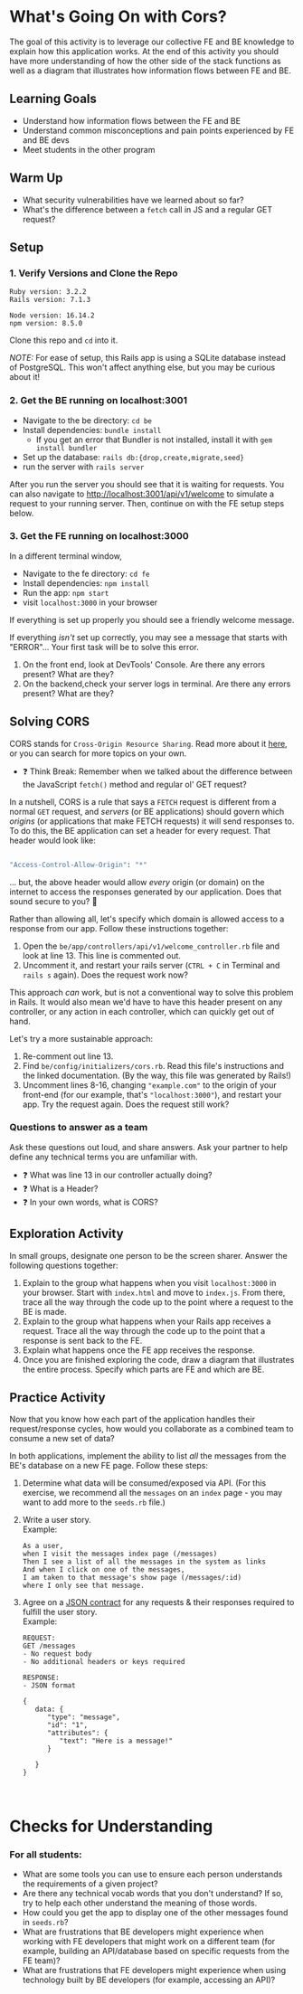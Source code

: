 # What's Going On with Cors?

The goal of this activity is to leverage our collective FE and BE knowledge to explain how this application works. At the end of this activity you should have more understanding of how the other side of the stack functions as well as a diagram that illustrates how information flows between FE and BE.

## Learning Goals

* Understand how information flows between the FE and BE
* Understand common misconceptions and pain points experienced by FE and BE devs
* Meet students in the other program

## Warm Up

* What security vulnerabilities have we learned about so far?
* What's the difference between a `fetch` call in JS and a regular GET request?

## Setup

### 1. Verify Versions and Clone the Repo
```
Ruby version: 3.2.2
Rails version: 7.1.3

Node version: 16.14.2
npm version: 8.5.0
```
Clone this repo and `cd` into it.

_NOTE:_ For ease of setup, this Rails app is using a SQLite database instead of PostgreSQL. This won't affect anything else, but you may be curious about it! 

### 2. Get the BE running on localhost:3001

* Navigate to the be directory: `cd be`
* Install dependencies: `bundle install`
    * If you get an error that Bundler is not installed, install it with `gem install bundler`
* Set up the database: `rails db:{drop,create,migrate,seed}`
* run the server with `rails server`

After you run the server you should see that it is waiting for requests. You can also navigate to [http://localhost:3001/api/v1/welcome](http://localhost:3001/api/v1/welcome) to simulate a request to your running server. Then, continue on with the FE setup steps below. 

### 3. Get the FE running on localhost:3000
In a different terminal window,

* Navigate to the fe directory: `cd fe`
* Install dependencies: `npm install`
* Run the app: `npm start`
* visit `localhost:3000` in your browser

If everything is set up properly you should see a friendly welcome message.

If everything _isn't_ set up correctly, you may see a message that starts with "ERROR"... Your first task will be to solve this error.

1. On the front end, look at DevTools' Console. Are there any errors present? What are they?
2. On the backend,check your server logs in terminal. Are there any errors present? What are they?


## Solving CORS
CORS stands for `Cross-Origin Resource Sharing`. Read more about it [here](https://developer.mozilla.org/en-US/docs/Web/HTTP/CORS), or you can search for more topics on your own. 

* ❓ Think Break: Remember when we talked about the difference between the JavaScript `fetch()` method and regular ol' GET request?

In a nutshell, CORS is a rule that says a `FETCH` request is different from a normal `GET` request, and _servers_ (or BE applications) should govern which _origins_ (or applications that make FETCH requests) it will send responses to. To do this, the BE application can set a header for every request. That header would look like: 

```ruby

"Access-Control-Allow-Origin": "*"

```

... but, the above header would allow _every_ origin (or domain) on the internet to access the responses generated by our application. Does that sound secure to you? 🤔

Rather than allowing all, let's specify which domain is allowed access to a response from our app. Follow these instructions together: 

1. Open the `be/app/controllers/api/v1/welcome_controller.rb` file and look at line 13. This line is commented out. 
2. Uncomment it, and restart your rails server (`CTRL + C` in Terminal and `rails s` again). Does the request work now? 

This approach _can_ work, but is not a conventional way to solve this problem in Rails. It would also mean we'd have to have this header present on any controller, or any action in each controller, which can quickly get out of hand. 

Let's try a more sustainable approach: 

1. Re-comment out line 13. 
2. Find `be/config/initializers/cors.rb`. Read this file's instructions and the linked documentation. (By the way, this file was generated by Rails!)
3. Uncomment lines 8-16, changing `"example.com"` to the origin of your front-end (for our example, that's `"localhost:3000"`), and restart your app. Try the request again. Does the request still work? 

### Questions to answer as a team

Ask these questions out loud, and share answers. Ask your partner to help define any technical terms you are unfamiliar with.

* ❓ What was line 13 in our controller actually doing? 
* ❓ What is a Header? 
* ❓ In your own words, what is CORS?


## Exploration Activity

In small groups, designate one person to be the screen sharer. Answer the following questions together:

1. Explain to the group what happens when you visit `localhost:3000` in your browser. Start with `index.html` and move to `index.js`. From there, trace all the way through the code up to the point where a request to the BE is made.
1. Explain to the group what happens when your Rails app receives a request. Trace all the way through the code up to the point that a response is sent back to the FE.
1. Explain what happens once the FE app receives the response.
1. Once you are finished exploring the code, draw a diagram that illustrates the entire process. Specify which parts are FE and which are BE. 

## Practice Activity

Now that you know how each part of the application handles their request/response cycles, how would you collaborate as a combined team to consume a new set of data? 

In both applications, implement the ability to list *all* the messages from the BE's database on a new FE page. Follow these steps: 

1. Determine what data will be consumed/exposed via API. (For this exercise, we recommend all the `messages` on an `index` page - you may want to add more to the `seeds.rb` file.)
2. Write a user story.<br>
   Example:
   
   ```text
   As a user,
   when I visit the messages index page (/messages)
   Then I see a list of all the messages in the system as links
   And when I click on one of the messages,
   I am taken to that message's show page (/messages/:id)
   where I only see that message.
   ```
4. Agree on a [JSON contract](https://gist.github.com/cjsim89/2597824466ceeef6c9f3c65cd8d57478) for any requests & their responses required to fulfill the user story.<br>
   Example:
   ```text
   REQUEST: 
   GET /messages
   - No request body
   - No additional headers or keys required

   RESPONSE:
   - JSON format

   {
      data: {
         "type": "message",
         "id": "1",
         "attributes": {
            "text": "Here is a message!"
         }
   
      }
   }
   ```
<br>

# Checks for Understanding

### For all students: 

* What are some tools you can use to ensure each person understands the requirements of a given project?
* Are there any technical vocab words that you don't understand? If so, try to help each other understand the meaning of those words.
* How could you get the app to display one of the other messages found in `seeds.rb`?
* What are frustrations that BE developers might experience when working with FE developers that might work on a different team (for example, building an API/database based on specific requests from the FE team)?
* What are frustrations that FE developers might experience when using technology built by BE developers (for example, accessing an API)?



